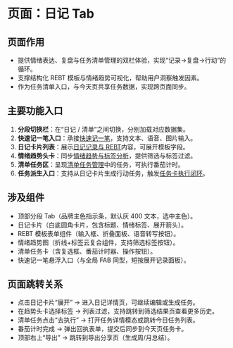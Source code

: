 # 页面：日记 Tab

## 页面作用
- 提供情绪表达、复盘与任务清单管理的双栏体验，实现“记录→复盘→行动”的循环。
- 支撑结构化 REBT 模板与情绪趋势可视化，帮助用户洞察触发因素。
- 作为任务清单入口，与今天页共享任务数据，实现跨页面同步。

## 主要功能入口
1. **分段切换栏**：在“日记 / 清单”之间切换，分别加载对应数据集。
2. **快速记一笔入口**：承接[快速记一笔](../功能文档/功能-快速记一笔.md)，支持文本、语音、图片输入。
3. **日记卡片列表**：展示[日记记录与 REBT](../功能文档/功能-日记记录与REBT.md)内容，可展开模板字段。
4. **情绪趋势头卡**：同步[情绪趋势与标签分析](../功能文档/功能-情绪趋势与标签分析.md)，提供筛选与标签过滤。
5. **清单任务区**：呈现[清单任务管理](../功能文档/功能-清单任务管理.md)中的任务，可执行番茄计时。
6. **任务派生入口**：支持从日记卡片生成行动任务，触发[任务卡执行闭环](../功能文档/功能-任务卡执行闭环.md)。

## 涉及组件
- 顶部分段 Tab（品牌主色指示条，默认灰 400 文本，选中主色）。
- 日记卡片（白底圆角卡片，包含标题、情绪标签、展开箭头）。
- REBT 模板表单组件（输入框、折叠面板、语音转写按钮）。
- 情绪趋势图（折线+标签云复合组件，支持筛选标签按钮）。
- 清单任务卡（含复选框、番茄计时器、操作按钮）。
- 快速记一笔悬浮入口（与全局 FAB 同型，短按展开记录面板）。

## 页面跳转关系
- 点击日记卡片“展开” → 进入日记详情页，可继续编辑或生成任务。
- 在趋势头卡选择标签 → 列表过滤，支持跳转到筛选结果页查看更多历史。
- 清单任务点击“去执行” → 打开任务详情模态或跳转今日任务列表。
- 番茄计时完成 → 弹出回执表单，提交后同步到今天页任务卡。
- 顶部右上“导出” → 跳转到导出分享页（生成周/月总结）。

